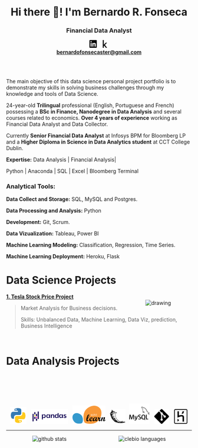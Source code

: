 <h1 align="center">Hi there 👋! I'm Bernardo R. Fonseca</h1>

<h3 align="center">Financial Data Analyst</h3>

<div align="center">
    <a href="https://www.linkedin.com/in/bernardofonsecaster/" target="_blank"><img src="icons/linkedin.svg" alt="Linkedin" width="4%" lenght="4%"></a>&nbsp;&nbsp;
    <a href="https://www.kaggle.com/bernardofonseca" target="_blank"><img src="icons/kaggle.svg" alt="Kaggle" width="4%" lenght="4%"></a>
</div>

<div align="center">
	<div style="display: inline-block;">
		<a href="https://www.linkedin.com/in/bernardorfonseca/" target="_blank">	
			<strong>bernardofonsecaster@gmail.com</strong></a>
	</div>
</div>

<br></br>

The main objective of this data science personal project portfolio is to demonstrate my skills in solving business challenges through my knowledge and tools of Data Science.

24-year-old **Trilingual** professional (English, Portuguese and French) possessing a **BSc in Finance, Nanodegree in Data Analysis** and several courses related to economics. **Over 4 years of experience** working as Financial Data Analyst and Data Collector.

Currently **Senior Financial Data Analyst** at Infosys BPM for Bloomberg LP and a **Higher Diploma in Science in Data Analytics student** at CCT College Dublin.

**Expertise:** Data Analysis | Financial Analysis|

Python | Anaconda | SQL | Excel | Bloomberg Terminal

### **Analytical Tools:**

**Data Collect and Storage:** SQL, MySQL and Postgres.

**Data Processing and Analysis:** Python

**Development:** Git, Scrum. 

**Data Vizualization:** Tableau, Power BI

**Machine Learning Modeling:** Classification, Regression, Time Series.

**Machine Learning Deployment:** Heroku, Flask 


<h1>Data Science Projects</h1>

<strong><a href="https://github.com/BernardoRFonseca/teslastock">1. Tesla Stock Price Project </a></strong>
<br>
<a href="https://github.com/BernardoRFonseca/teslastock">
	<img src="https://user-images.githubusercontent.com/68538809/118410140-e2fbf200-b685-11eb-8c96-6600d7e8c8ea.jpg" alt="drawing" align="right" width="25%"/>
</a>
> <p>Market Analysis for Business decisions.</p>
> <p>Skills: Unbalanced Data, Machine Learning,  Data Viz, prediction, Business Intelligence</p>
<br>

<h1>Data Analysis Projects</h1>


<br>

<br></br>

<div align="center" style=".">
	<img src="icons/python.svg" alt="Python" width="9%" lenght="10%">&nbsp;&nbsp;
	<img src="icons/pandas.svg" alt="Pandas" width="20%" lenght="10%">&nbsp;&nbsp;
	<img src="icons/scikit-learn.svg" alt="sklearn" width="18%" lenght="10%">&nbsp;&nbsp;
	<img src="icons/flask.svg" alt="git" width="8%" lenght="10%">&nbsp;&nbsp;
	<img src="icons/mysql.svg" alt="mysql" width="11%" lenght="10%">&nbsp;&nbsp;
	<img src="icons/git.svg" alt="git" width="8%" lenght="10%">&nbsp;&nbsp;
	<img src="icons/heroku.svg" alt="git" width="8%" lenght="10%">
</div>

---
<div style="display: flex;justify-content: space-around;" align="center">
	<img src="https://github-readme-stats.vercel.app/api?username=charlleskleber&hide=contribs,prs&show_icons=true&hide_border=true&title_color=000" alt="github stats">
	<img src="https://github-readme-stats.vercel.app/api/top-langs/?username=charlleskleber&layout=compact&hide_border=true&title_color=000" alt="clebio languages">

